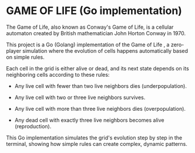 # GAME OF LIFE (Go implementation)

The Game of Life, also known as Conway's Game of Life, is a cellular automaton created by British mathematician John Horton Conway in 1970.

This project is a Go (Golang) implementation of the Game of Life , a zero-player simulation where the evolution of cells happens automatically based on simple rules.

Each cell in the grid is either alive or dead, and its next state depends on its neighboring cells according to these rules:

* Any live cell with fewer than two live neighbors dies (underpopulation).

* Any live cell with two or three live neighbors survives.

* Any live cell with more than three live neighbors dies (overpopulation).

* Any dead cell with exactly three live neighbors becomes alive (reproduction).

This Go implementation simulates the grid's evolution step by step in the terminal, showing how simple rules can create complex, dynamic patterns.
